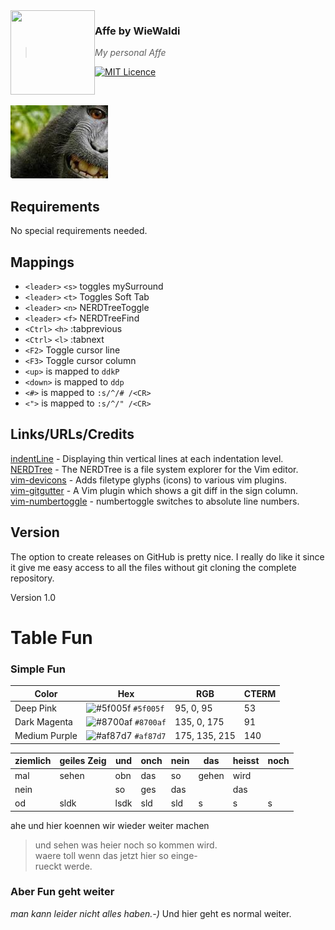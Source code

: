 <img src="https://raw.githubusercontent.com/WieWaldi/.dotfiles/master/img/RZ-Amper_Logo_135x135.png" align="left" width="135px" height="135px" />

### Affe by WieWaldi
> *My personal Affe*

[![MIT Licence](https://badges.frapsoft.com/os/mit/mit.svg?v=103)](https://opensource.org/licenses/mit-license.php)

<br />

![screenshot_vim.png](https://raw.githubusercontent.com/WieWaldi/affe/master/img/Affe_Gesicht.png)
## Requirements  
No special requirements needed.

## Mappings
 - `<leader>` `<s>` toggles mySurround
 - `<leader>` `<t>` Toggles Soft Tab
 - `<leader>` `<n>` NERDTreeToggle
 - `<leader>` `<f>` NERDTreeFind
 - `<Ctrl>` `<h>` :tabprevious
 - `<Ctrl>` `<l>` :tabnext
 - `<F2>` Toggle cursor line
 - `<F3>` Toggle cursor column
 - `<up>` is mapped to `ddkP`
 - `<down>` is mapped to `ddp`
 - `<#>` is mapped to `:s/^/# /<CR>`
 - `<">` is mapped to `:s/^/" /<CR>`

## Links/URLs/Credits  
[indentLine](https://github.com/Yggdroot/indentLine) - Displaying thin vertical lines at each indentation level.  
[NERDTree](https://github.com/preservim/nerdtree) - The NERDTree is a file system explorer for the Vim editor.  
[vim-devicons](https://github.com/ryanoasis/vim-devicons) - Adds filetype glyphs (icons) to various vim plugins.  
[vim-gitgutter](https://github.com/airblade/vim-gitgutter) - A Vim plugin which shows a git diff in the sign column.  
[vim-numbertoggle](https://github.com/jeffkreeftmeijer/vim-numbertoggle) - numbertoggle switches to absolute line numbers.  

## Version
The option to create releases on GitHub is pretty nice. I really do like it since it give me easy access to all the files
without git cloning the complete repository.  

Version 1.0

# Table Fun

### Simple Fun

| Color         | Hex                                                                       | RGB           | CTERM |
|---------------|---------------------------------------------------------------------------|---------------|-------|
| Deep Pink     | ![#5f005f](https://via.placeholder.com/15/5f005f/000000?text=+) `#5f005f` | 95, 0, 95     | 53    |
| Dark Magenta  | ![#8700af](https://via.placeholder.com/15/8700af/000000?text=+) `#8700af` | 135, 0, 175   | 91    |
| Medium Purple | ![#af87d7](https://via.placeholder.com/15/af87d7/000000?text=+) `#af87d7` | 175, 135, 215 | 140   |


| ziemlich | geiles Zeig | und  | onch | nein | das   | heisst | noch |
|----------|-------------|------|------|------|-------|--------|------|
| mal      | sehen       | obn  | das  | so   | gehen | wird   |      |
| nein     |             | so   | ges  | das  |       | das    |      |
| od       | sldk        | lsdk | sld  | sld  | s     | s      | s    |
ahe und hier koennen wir wieder weiter machen
> und sehen was heier noch so kommen wird.  
> waere toll wenn das jetzt hier so einge-  
> rueckt werde.

### Aber Fun geht weiter
*man kann leider nicht alles haben.-)*
Und hier geht es normal weiter.



